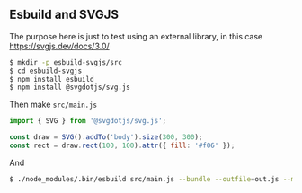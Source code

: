 ## Esbuild and SVGJS

The purpose here is just to test using an external library, in this case
https://svgjs.dev/docs/3.0/

```sh
$ mkdir -p esbuild-svgjs/src
$ cd esbuild-svgjs
$ npm install esbuild
$ npm install @svgdotjs/svg.js
```

Then make `src/main.js`

```js
import { SVG } from '@svgdotjs/svg.js';

const draw = SVG().addTo('body').size(300, 300);
const rect = draw.rect(100, 100).attr({ fill: '#f06' });
```

And

```sh
$ ./node_modules/.bin/esbuild src/main.js --bundle --outfile=out.js --minify
```

